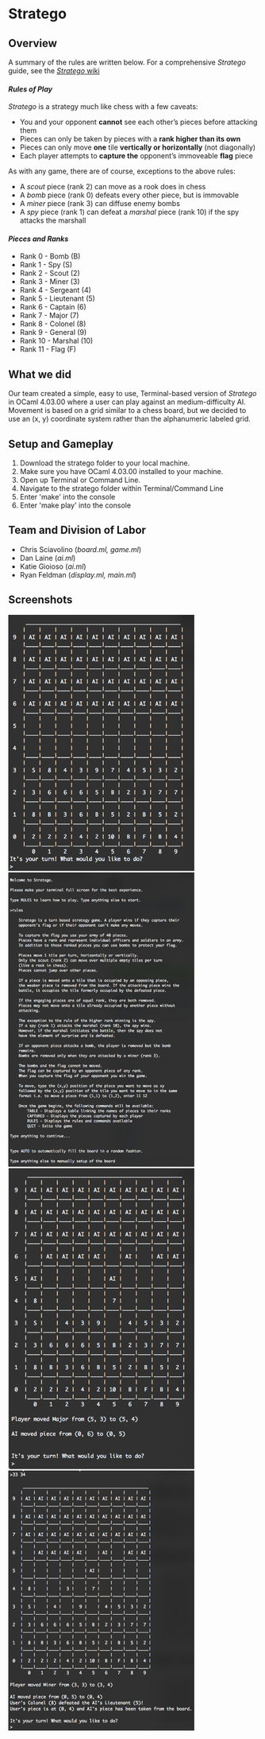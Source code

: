 # Stratego

## **Overview**
A summary of the rules are written below. For a comprehensive *Stratego* guide, see the [*Stratego* wiki](https://en.wikipedia.org/wiki/Stratego)

#### *Rules of Play*
*Stratego* is a strategy much like chess with a few caveats:
* You and your opponent **cannot** see each other’s pieces before attacking them
* Pieces can only be taken by pieces with a **rank higher than its own**
* Pieces can only move **one** tile **vertically or horizontally** (not diagonally)
* Each player attempts to **capture the** opponent’s immoveable **flag** piece

As with any game, there are of course, exceptions to the above rules: 
* A *scout* piece (rank 2) can move as a rook does in chess
* A *bomb* piece (rank 0) defeats every other piece, but is immovable
* A *miner* piece (rank 3) can diffuse enemy bombs
* A *spy* piece (rank 1) can defeat a *marshal* piece (rank 10) if the spy attacks the marshall 

#### *Pieces and Ranks*
* Rank 0 -  Bomb (B)
* Rank 1 - Spy (S)
* Rank 2 -  Scout (2) 
* Rank 3 - Miner (3)
* Rank 4 - Sergeant (4) 
* Rank 5 - Lieutenant (5)
* Rank 6 - Captain (6) 
* Rank 7 - Major (7) 
* Rank 8 - Colonel (8) 
* Rank 9 - General (9) 
* Rank 10 - Marshal (10) 
* Rank 11 - Flag (F) 

## **What we did**
Our team created a simple, easy to use, Terminal-based version of *Stratego* in OCaml 4.03.00 where a user can play against an medium-difficulty AI. Movement is based on a grid similar to a chess board, but we decided to use an (x, y) coordinate system rather than the alphanumeric labeled grid. 

## **Setup and Gameplay**
1. Download the stratego folder to your local machine.
2. Make sure you have OCaml 4.03.00 installed to your machine. 
3. Open up Terminal or Command Line.
4. Navigate to the stratego folder within Terminal/Command Line
5. Enter 'make' into the console
5. Enter 'make play' into the console

## **Team and Division of Labor**
* Chris Sciavolino (*board.ml, game.ml*)
* Dan Laine (*ai.ml*)
* Katie Gioioso (*ai.ml*)
* Ryan Feldman (*display.ml, main.ml*)

## **Screenshots**
<img src="/screenshots/startBoard.png" width="375" /> <img src="/screenshots/intro.png" width="375" /> <img src="/screenshots/movement.png" width="375" /> <img src="/screenshots/conflict.png" width="375" /> 

